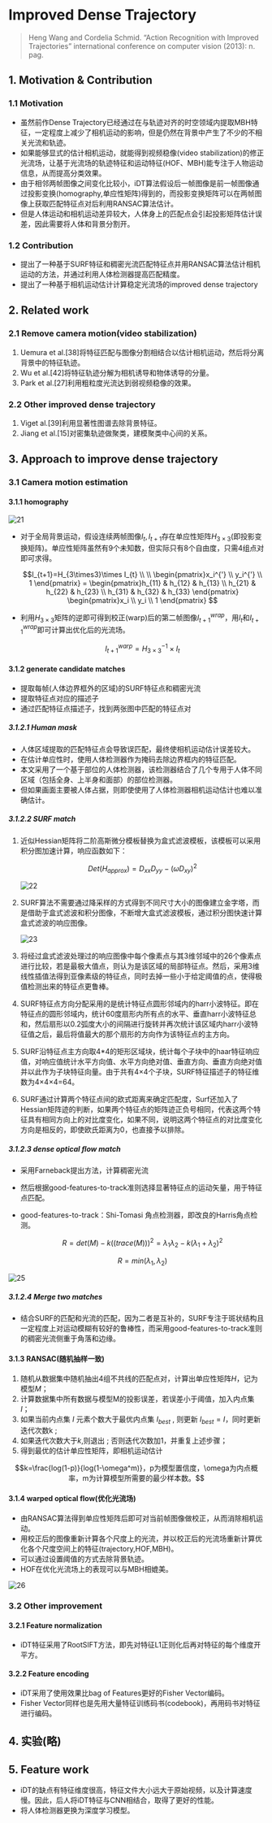 # Improved Dense Trajectory

> Heng Wang and Cordelia Schmid. “Action Recognition with Improved Trajectories” international conference on computer vision (2013): n. pag.

## 1. Motivation & Contribution

### 1.1 Motivation

- 虽然前作Dense Trajectory已经通过在与轨迹对齐的时空领域内提取MBH特征，一定程度上减少了相机运动的影响，但是仍然在背景中产生了不少的不相关光流和轨迹。
- 如果能够显式的估计相机运动，就能得到视频稳像(video stabilization)的修正光流场，让基于光流场的轨迹特征和运动特征(HOF、MBH)能专注于人物运动信息，从而提高分类效果。
- 由于相邻两帧图像之间变化比较小，iDT算法假设后一帧图像是前一帧图像通过投影变换(homography,单应性矩阵)得到的，而投影变换矩阵可以在两帧图像上获取匹配特征点对后利用RANSAC算法估计。
- 但是人体运动和相机运动差异较大，人体身上的匹配点会引起投影矩阵估计误差，因此需要将人体和背景分割开。

### 1.2 Contribution

- 提出了一种基于SURF特征和稠密光流匹配特征点并用RANSAC算法估计相机运动的方法，并通过利用人体检测器提高匹配精度。
- 提出了一种基于相机运动估计计算稳定光流场的improved dense trajectory

## 2. Related work

### 2.1 Remove camera motion(video stabilization)

1. Uemura et al.[38]将特征匹配与图像分割相结合以估计相机运动，然后将分离背景中的特征轨迹。
2. Wu et al.[42]将特征轨迹分解为相机诱导和物体诱导的分量。
3. Park et al.[27]利用粗粒度光流达到弱视频稳像的效果。

### 2.2 Other improved dense trajectory

1. Viget al.[39]利用显著性图谱去除背景特征。
2. Jiang et al.[15]对密集轨迹做聚类，建模聚类中心间的关系。

## 3. Approach to improve dense trajectory

### 3.1 Camera motion estimation

#### 3.1.1 homography

![21](images/21.png)

- 对于全局背景运动，假设连续两帧图像$I_{t},I_{t+1}$存在单应性矩阵$H_{3\times3}$(即投影变换矩阵)。单应性矩阵虽然有9个未知数，但实际只有8个自由度，只需4组点对即可求得。

    $$I_{t+1}=H_{3\times3}\times I_{t} \\
    \\
    \begin{pmatrix}x_i^{'} \\ y_i^{'} \\ 1 \end{pmatrix} = \begin{pmatrix}h_{11} & h_{12} & h_{13} \\ h_{21} & h_{22} & h_{23} \\ h_{31} & h_{32} & h_{33} \end{pmatrix} \begin{pmatrix}x_i \\ y_i \\ 1 \end{pmatrix}
    $$
- 利用$H_{3\times3}$矩阵的逆即可得到校正(warp)后的第二帧图像$I_{t+1}^{wrap}$，用$I_{t}$和$I_{t+1}^{wrap}$即可计算出优化后的光流场。

    $$I_{t+1}^{warp}=H^{-1}_{3\times3}\times I_{t}
    $$

#### 3.1.2 generate candidate matches

- 提取每帧(人体边界框外的区域)的SURF特征点和稠密光流
- 提取特征点对应的描述子
- 通过匹配特征点描述子，找到两张图中匹配的特征点对

##### 3.1.2.1 Human mask

- 人体区域提取的匹配特征点会导致误匹配，最终使相机运动估计误差较大。
- 在估计单应性时，使用人体检测器作为掩码去除边界框内的特征匹配。
- 本文采用了一个基于部位的人体检测器，该检测器结合了几个专用于人体不同区域（包括全身、上半身和面部）的部位检测器。
- 但如果画面主要被人体占据，则即使使用了人体检测器相机运动估计也难以准确估计。

##### 3.1.2.2 SURF match

1. 近似Hessian矩阵将二阶高斯微分模板替换为盒式滤波模板，该模板可以采用积分图加速计算，响应函数如下：

    $$Det(H_{approx})=D_{xx}D_{yy}-(\omega D_{xy})^{2} $$

    ![22](images/22.png)

2. SURF算法不需要通过降采样的方式得到不同尺寸大小的图像建立金字塔，而是借助于盒式滤波和积分图像，不断增大盒式滤波模板，通过积分图快速计算盒式滤波的响应图像。

    ![23](images/23.png)

3. 将经过盒式滤波处理过的响应图像中每个像素点与其3维邻域中的26个像素点进行比较，若是最极大值点，则认为是该区域的局部特征点。然后，采用3维线性插值法得到亚像素级的特征点，同时去掉一些小于给定阈值的点，使得极值检测出来的特征点更鲁棒。
4. SURF特征点方向分配采用的是统计特征点圆形邻域内的harr小波特征。即在特征点的圆形邻域内，统计60度扇形内所有点的水平、垂直harr小波特征总和，然后扇形以0.2弧度大小的间隔进行旋转并再次统计该区域内harr小波特征值之后，最后将值最大的那个扇形的方向作为该特征点的主方向。
5. SURF沿特征点主方向取4*4的矩形区域块，统计每个子块中的haar特征响应值，对响应值统计水平方向值、水平方向绝对值、垂直方向、垂直方向绝对值并以此作为子块特征向量。由于共有4×4个子块，SURF特征描述子的特征维数为4×4×4=64。
6. SURF通过计算两个特征点间的欧式距离来确定匹配度，Surf还加入了Hessian矩阵迹的判断，如果两个特征点的矩阵迹正负号相同，代表这两个特征具有相同方向上的对比度变化，如果不同，说明这两个特征点的对比度变化方向是相反的，即使欧氏距离为0，也直接予以排除。

##### 3.1.2.3 dense optical flow match

- 采用Farneback提出方法，计算稠密光流
- 然后根据good-features-to-track准则选择显著特征点的运动矢量，用于特征点匹配。
- good-features-to-track：Shi-Tomasi 角点检测器，即改良的Harris角点检测。

    $$R=det(M)-k((trace(M)))^2=\lambda_1\lambda_2-k(\lambda_1+\lambda_2)^2 
    $$

    $$ R=min(\lambda_1,\lambda_2) 
    $$

![25](images/25.png)

##### 3.1.2.4 Merge two matches

- 结合SURF的匹配和光流的匹配，因为二者是互补的，SURF专注于斑状结构且一定程度上对运动模糊有较好的鲁棒性，而采用good-features-to-track准则的稠密光流侧重于角落和边缘。

#### 3.1.3 RANSAC(随机抽样一致)

1. 随机从数据集中随机抽出4组不共线的匹配点对，计算出单应性矩阵$H$，记为模型$M$；
2. 计算数据集中所有数据与模型M的投影误差，若误差小于阈值，加入内点集 $I$；
3. 如果当前内点集 $I$ 元素个数大于最优内点集 $I_{best}$ , 则更新 $I_{best} = I$，同时更新迭代次数k ;
4. 如果迭代次数大于$k$,则退出 ; 否则迭代次数加1，并重复上述步骤；
5. 得到最优的估计单应性矩阵，即相机运动估计

$$k=\frac{log(1-p)}{log(1-\omega^m)}，p为模型置信度，\omega为内点概率，m为计算模型所需要的最少样本数。$$

#### 3.1.4 warped optical flow(优化光流场)

- 由RANSAC算法得到单应性矩阵后即可对当前帧图像做校正，从而消除相机运动。
- 用校正后的图像重新计算各个尺度上的光流，并以校正后的光流场重新计算优化各个尺度空间上的特征(trajectory,HOF,MBH)。
- 可以通过设置阈值的方式去除背景轨迹。
- HOF在优化光流场上的表现可以与MBH相媲美。

![26](images/26.png)

### 3.2 Other improvement

#### 3.2.1 Feature normalization

- iDT特征采用了RootSIFT方法，即先对特征L1正则化后再对特征的每个维度开平方。

#### 3.2.2 Feature encoding

- iDT采用了使用效果比bag of Features更好的Fisher Vector编码。
- Fisher Vector同样也是先用大量特征训练码书(codebook)，再用码书对特征进行编码。

## 4. 实验(略)

## 5. Feature work

- iDT的缺点有特征维度很高，特征文件大小远大于原始视频，以及计算速度慢。因此，后人将iDT特征与CNN相结合，取得了更好的性能。
- 将人体检测器更换为深度学习模型。

